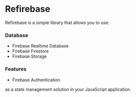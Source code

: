 # Refirebase

Refirebase is a simple library that allows you to use:

### Database
- Firebase Realtime Database
- Firebase Firestore
- Firebase Storage

### Features
- Firebase Authentication

as a state management solution in your JavaScript application.